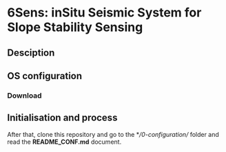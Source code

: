 # 6Sens: inSitu Seismic System for Slope Stability Sensing

## Desciption

## OS configuration

### Download

## Initialisation and process

After that, clone this repository and go to the **/0-configuration/* folder and read the **README_CONF.md** document.